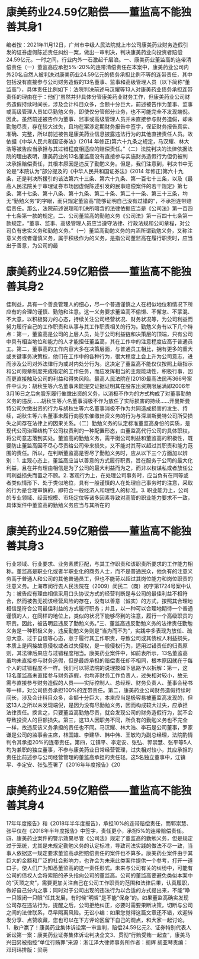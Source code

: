 # 康美药业24.59亿赔偿——董监高不能独善其身1

编者按：2021年11月12日，广州市中级人民法院就上市公司康美药业财务造假引发的证券虚假陈述责任纠纷一案，做出一审判决，判决康美药业向投资者赔偿24.59亿元。一时之间，行业内外一石激起千层浪。一、康美药业董监高的连带清偿责任（一）董监高应承担5%-20%的连带清偿责任在本案中，康美药业公司内外20名自然人被判决对康美药业24.59亿元的债务承担比例不等的连带责任，其中包括没有直接参与公司财务造假的13名董事、监事和高级管理人员（以下简称“董监高”），具体责任比例如下：法院判决前述马汉耀等13人对康美药业债务承担连带责任的理由在于：他们“虽然并非具体分管康美药业财务工作，但康美药业公司财务造假持续时间长，涉及会计科目众多，金额十分巨大，前述被告作为董事、监事或高级管理人员如尽勤勉义务，即使仅分管部分业务，也不可能完全不发现端倪。因此，虽然前述被告作为董事、监事或高级管理人员并未直接参与财务造假，却未勤勉尽责，存在较大过失，且均在案涉定期财务报告中签字，保证财务报告真实、准确、完整，所以前述被告是康美药业信息披露违法行为的其他直接责任人员。故依据《中华人民共和国证券法》(2014 年修正)第六十九条之规定，马汉耀、林大浩等被告应当承担与其过错程度相适应的赔偿责任。”（二）法院判决的法律依据法院的理由表明，康美药业的13名董监高没有直接参与实施财务造假行为但仍被判决承担赔偿责任，其根本原因是违反了勤勉义务。但是，我们注意到，判决书中无论是“本院认为”部分提及的《中华人民共和国证券法》(2014 年修正)第六十九条，还是判决所援引的该法第六十三条、第六十九条、第一百七十三条，以及《最高人民法院关于审理证券市场因虚假陈述引发的民事赔偿案件的若干规定》第七条、第十七条、第十八条、第十九条、第二十条、第二十一条、第三十三条，均无“勤勉义务”的字眼，而只规定董监高“能够证明自己没有过错的”，不承担连带赔偿责任。那么，法院前述说理和判决所暗含的法律依据应当是《公司法》第一百四十七条第一款的规定。二、公司董监高的勤勉义务《公司法》第一百四十七条第一款规定，“董事、监事、高级管理人员应当遵守法律、行政法规和公司章程，对公司负有忠实义务和勤勉义务。”（一）董监高勤勉义务的内涵所谓勤勉义务，又称注意义务或者谨慎义务，属于积极作为的义务，是指公司董监高在履行职责时，应当出于善意，为公司的最

# 康美药业24.59亿赔偿——董监高不能独善其身2

佳利益，具有一个善良管理人的细心，尽一个普通谨慎之人在相似地位和情况下所应有的合理的谨慎、勤勉和注意。这一义务要求董监高不偷懒、不懈怠、不蒙混、不大意，以积极努力的心态，持续关注公司经营状况、财务状况等，为公司利益而努力履行自己的工作职责和从事与其工作职责相关的行为。勤勉义务有以下几个特点：第一，董监高是公司的上层人员，处于公司利益链和决策层的顶端，只有公司中具有相当地位和能力的人才能担任董监高，其在工作中的注意程度应高于普通员工。第二，董事高的工作内容大多在决策层面，与普通员工相比，拥有更多的重大或关键事务决策权，他们在工作中的各种行为，很大程度上会上升为公司意志，进而涉及公司对外法律行为或对内处分行为。这决定了董监高不能仅仅按照上级指示和公司规章制度完成指定的工作任务，而应发挥相当的主观能动性，积极行事，因而更直接触及公司的利益和得失风险。最高人民法院在(2018)最高法民再366号案件中认为：胡秋生等六名董事未能提交证据证明其在股东出资期限届满即2006年3月16日之后向股东履行催缴出资的义务，以消极不作为的方式构成了对董事勤勉义务的违反……胡秋生等六名董事消极不作为放任了实际损害的持续……开曼斯曼特公司欠缴出资的行为与胡秋生等六名董事消极不作为共同造成损害的发生、持续，胡秋生等六名董事未履行向股东催缴出资义务的行为与深圳斯曼特公司所受损失之间存在法律上的因果关系。（二）勤勉义务的认定标准董监高身份的实质，是现代公司治理结构下公司权责利的一种配置形态，由董监高代行公司的具体职权，将公司意志落到实处。董监高的勤勉义务，需平衡公司利益和董监高的积极性，既要防止董监高因不尽心尽责给公司带来损失，又不能对其苛以超过其职责和能力范围的责任。所以，在判断董监高是否尽了勤勉义务时，应从以下三个方面加以辨别：1. 主观心态上，董监高应当以善意的方式履行职责，旨在服务于公司的最大化利益，且在并有理由相信是为了公司的最大利益而为之，而非以权谋私或者放任公司利益损失而置之不顾。2. 客观行为上，在处理公司事务时，应当负有在同等或者类似情形下、处于类似地位，具有一般谨慎的人在处理自己事务时的注意，采取的行为是合理审慎的，即符合一般经济人和理性人的标准。3. 职业能力上，公司的专业领域、经营规模、市场定位等诸多因素导致对高管的职业能力要求不一致，具体案件中董监高的勤勉义务应当与其所在的

# 康美药业24.59亿赔偿——董监高不能独善其身3

行业领域、行业要求、业务素质匹配，与其工作职责和该职责所要求的工作能力相称。董监高是职业化或者半职业化的商务人士，而不是普通民众，他负有的注意义务高于普通人和公司的其他普通员工，但也不能苛以超过其岗位能力和岗位职责的注意义务。上海市闵行去人民法院在（2009）闵民二（商）初字第1724号案中认为：被告应有理由相信采用口头协议方式的经营判断是与公司的最佳利益不相符合，然而被告无视该经营风险的存在，没有以善意（诚实）的方式，按照其合理地相信是符合公司最佳利益的方式履行职务；并且，以一种可以合理地期待一个普通谨慎的人，在同样的地位上，类似的状况下能够尽到的注意，履行一个高级职员的职责。因此，被告明显违反了勤勉义务。”三、董监高违反勤勉义务的法律责任勤勉义务是一种积极义务，违反勤勉义务则是“当为而不为”，实践中多表现为放任、疏忽大意、过于自信等心态，怠于履行其工作职责，导致公司或其债权人利益损失，本质上是间接故意侵权或者过失侵权，是一般侵权行为，适用过错责任的归责原则，其法律后果应与过错程度相当。康美药业案件中，如前表所示，13名董监高虽均未直接参与财务造假，但是最终承担的赔偿责任却不相同，根本原因就在于每个人的过错程度不一样。我们可以将法院的说理按如下思路予以拆解：第一，这13名董监高未直接参与财务造假，也均非财务工作负责人，过失相对较小，故无需与直接参与财务造假的人员——实际控制人、总经理、财务负责人、董事会秘书等一样，对公司债务承担100%的连带责任。第二，康美药业公司财务造假持续时间长，涉及会计科目众多，金额十分巨大，本来应当是极容易被董监高发现的，但这13人之所以未发现端倪，是因为没有尽勤勉义务，因而构成较大过失，应承担法律责任。换言之，只要董监高勤勉尽责，就会发现公司的财务造假行为，就不会导致投资人的巨额损失。第三，这13人因职务不同，所负有的勤勉义务也不完全一样，故违反该义务承担的责任也不同。马汉耀、林大浩、李石是公司董事，罗家谦是公司的监事会主席，林国雄、李建华、韩中伟、王敏均为副总经理，法院酌情判令其承担20%的连带责任。第四，江镇平、李定安、张弘、郭崇慧、张平等5人均为兼职的独立董事，不参与康美药业日常经营管理，过失相对较小，其应承担的责任比前述参与公司经营管理的董监高承担的责任轻。这5名独立董事中，江镇平、李定安、张弘签署了《2016年年度报告》《20

# 康美药业24.59亿赔偿——董监高不能独善其身4

17年年度报告》和《2018年半年度报告》，承担10%的连带赔偿责任，而郭崇慧、张平仅在《2018年半年度报告》中签字，责任更小，承担5%的连带赔偿责任。四、康美药业案件的警示效果尽管《公司法》规定了董监高的勤勉义务，但是规定过于笼统，尤其是未规定勤勉义务的认定标准，导致司法实践的做法不尽一致，当事人依据这一规定要求董监高承担赔偿责任的案件也不算多。康美药业案件由于其巨大的金额和广泛的社会影响力，也许会为未来此类案件提供一个参考，打开一道口子，使人们广为知悉董监高的这一责任形式。未来与公司有关的纠纷中，可能有公司的债权人会将索赔的矛头指向公司的董监高。公司的董监高要避免类似本案中的“灭顶之灾”，需要更加关注自己在公司工作职责的范围和法律后果，认真履职，做好自己分内之事；同时对于公司出现的违法行为以合适的方式提出来，不能“睁一只眼闭一只眼”任其发展，有时候“明哲”是不能“保身”的。如果董监高确实发现公司存在违法行为，提醒之后，公司拒绝纠正，必要时需要果断决策，切断与公司之间的法律联系，尽早隔离风险。无讼小编：如果您觉得这篇文章还不错，欢迎转发分享、点赞收藏，您也可以在下方评论区留下自己的观点，和大家一起讨论。1、散户赢了！康美药业集体诉讼案一审宣判，赔偿24.59亿元2、证券特别代表人诉讼第一案：康美药业证券集体诉讼判决全文3、贯彻“行贿受贿一起查”，康美马兴田另被指控“单位行贿罪”来源：浙江泽大律师事务所作者：胡辉 胡亚琴责编：邓珂玮排版：梁萌

